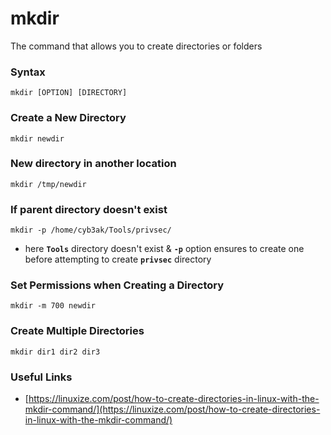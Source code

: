# mkdir

The command that allows you to create directories or folders

### Syntax

```text
mkdir [OPTION] [DIRECTORY]
```

### Create a New Directory <a id="how-to-create-a-new-directory"></a>

```text
mkdir newdir
```

### New directory in another location

```text
mkdir /tmp/newdir
```

### If parent directory doesn't exist

```text
mkdir -p /home/cyb3ak/Tools/privsec/
```

* here **`Tools`** directory doesn't exist & **`-p`** option ensures to create one before attempting to create **`privsec`** directory

### Set Permissions when Creating a Directory <a id="how-to-set-permissions-when-creating-a-directory"></a>

```text
mkdir -m 700 newdir
```

### Create Multiple Directories <a id="how-to-create-multiple-directories"></a>

```text
mkdir dir1 dir2 dir3
```

### Useful Links

* [https://linuxize.com/post/how-to-create-directories-in-linux-with-the-mkdir-command/](https://linuxize.com/post/how-to-create-directories-in-linux-with-the-mkdir-command/)

